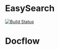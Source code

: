 EasySearch 
====================================
[![Build Status](https://ci.dataeasy.com.br/buildStatus/icon?job=Docker%20-%20EasySearch)](https://ci.dataeasy.com.br/view/Docker/job/Docker%20-%20EasySearch/)


Docflow
====================================
